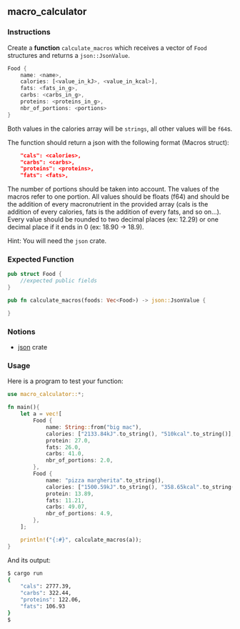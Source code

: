 ## macro_calculator

### Instructions

Create a **function** `calculate_macros` which receives a vector of `Food` structures and returns a `json::JsonValue`.

```rust
Food {
    name: <name>,
    calories: [<value_in_kJ>, <value_in_kcal>],
    fats: <fats_in_g>,
    carbs: <carbs_in_g>,
    proteins: <proteins_in_g>,
    nbr_of_portions: <portions>
}
```

Both values in the calories array will be `strings`, all other values will be `f64`s.

The function should return a json with the following format (Macros struct):

```json
    "cals": <calories>,
    "carbs": <carbs>,
    "proteins": <proteins>,
    "fats": <fats>,
```

The number of portions should be taken into account. The values of the macros refer to one portion.
All values should be floats (f64) and should be the addition of every macronutrient in the provided array (cals is the addition of every calories, fats is the addition of every fats, and so on...).
Every value should be rounded to two decimal places (ex: 12.29) or one decimal place if it ends in 0 (ex: 18.90 -> 18.9).

Hint: You will need the `json` crate.

### Expected Function

```rust
pub struct Food {
    //expected public fields
}

pub fn calculate_macros(foods: Vec<Food>) -> json::JsonValue {

}
```

### Notions

- [json](https://docs.rs/json/0.12.4/json/) crate

### Usage

Here is a program to test your function:

```rust
use macro_calculator::*;

fn main(){
    let a = vec![
        Food {
            name: String::from("big mac"),
            calories: ["2133.84kJ".to_string(), "510kcal".to_string()],
            protein: 27.0,
            fats: 26.0,
            carbs: 41.0,
            nbr_of_portions: 2.0,
        },
        Food {
            name: "pizza margherita".to_string(),
            calories: ["1500.59kJ".to_string(), "358.65kcal".to_string()],
            protein: 13.89,
            fats: 11.21,
            carbs: 49.07,
            nbr_of_portions: 4.9,
        },
    ];

    println!("{:#}", calculate_macros(a));
}
```

And its output:

```sh
$ cargo run
{
    "cals": 2777.39,
    "carbs": 322.44,
    "proteins": 122.06,
    "fats": 106.93
}
$
```
